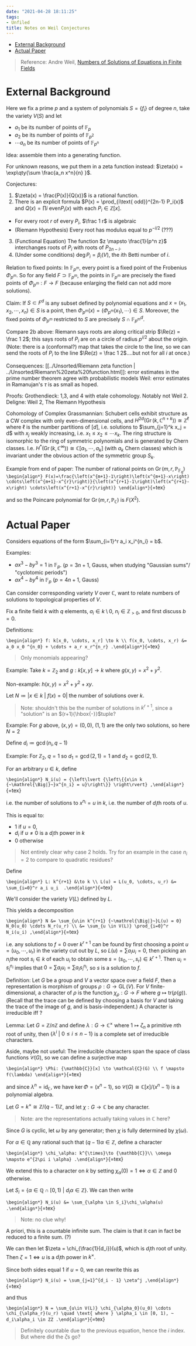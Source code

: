 ```yaml
---
date: "2021-04-28 18:11:25"
tags:
- Unfiled
title: Notes on Weil Conjectures
---
```


-   [External Background](#external-background)
-   [Actual Paper](#actual-paper)














> Reference: Andre Weil, [Numbers of Solutions of Equations in Finite Fields](https://projecteuclid.org/download/pdf_1/euclid.bams/1183513798)

# External Background

Here we fix a prime $p$ and a system of polynomials $S = \left\{{f_i}\right\}$ of degree $n$, take the variety $V(S)$ and let

-   $a_1$ be its number of points of ${\mathbb{F}}_p$
-   $a_2$ be its number of points of ${\mathbb{F}}_{p^2}$
-   $\cdots a_n$ be its number of points of ${\mathbb{F}}_{p^n}$

Idea: assemble them into a generating function.

For unknown reasons, we put them in a zeta function instead: $\zeta(x) = \exp\qty{\sum \frac{a_n x^n}{n} }$.

Conjectures:

1.  $\zeta(x) = \frac{P(x)}{Q(x)}$ is a rational function.
2.  There is an explicit formula $P(x) = \prod_{i\text{ odd}}^{2n-1} P_i(x)$ and $Q(x) = \prod{i\text{ even}}P_i(x)$ with each $P_i \in {\mathbb{Z}}[x]$.

-   For every root $r$ of every $P_i$, $\frac 1 r$ is algebraic
-   (Riemann Hypothesis) Every root has modulus equal to $p^{-i/2}$ (???)

3.  (Functional Equation) The function $z \mapsto \frac{1}{p^n z}$ interchanges roots of $P_i$ with roots of $P_{2n-i}$.
4.  (Under some conditions) $\deg P_i = \beta_i(V)$, the $i$th Betti number of $i$.

Relation to fixed points: In ${\mathbb{F}}_{p^m}$, every point is a fixed point of the Frobenius $\Phi_{p^m}$. So for any field $F \supset {\mathbb{F}}_{p^m}$, the points in ${\mathbb{F}}_{p^m}$ are precisely the fixed points of $\Phi_{p^m}: F\to F$ (because enlarging the field can not add more solutions).

Claim: If $S\subset F^d$ is any subset defined by polynomial equations and $x = (x_1, x_2, \cdots, x_n) \in S$ is a point, then $\Phi_{p^m}(x) = (\Phi_{p^m}(x_1), \cdots) \in S$. Moreover, the fixed points of $\Phi_{p^m}$ restricted to $S$ are precisely $S \cap{\mathbb{F}}_{p^m}^d$.

Compare 2b above: Riemann says roots are along critical strip $\Re(z) = \frac 1 2$; this says roots of $P_i$ are on a circle of radius $p^{i/2}$ about the origin. (Note: there is a (conformal?) map that takes the circle to the line, so we can send the roots of $P_i$ to the line $\Re(z) = \frac 1 2$....but not for all $i$ at once.)

Consequences: [[../Unsorted/Riemann zeta function | ../Unsorted/Riemann%20zeta%20function.html]]: error estimates in the prime number theorem agree with probabilistic models Weil: error estimates in Ramanujan's $\tau$ is as small as hoped.

Proofs: Grothendieck: 1,3, and 4 with etale cohomology. Notably not Weil 2. Deligne: Weil 2, The Riemann Hypothesis

Cohomology of Complex Grassmannian: Schubert cells exhibit structure as a CW complex with only even-dimensional cells, and $H^{2d}({\operatorname{Gr}}(k, {\mathbb{C}}^{n+k})) \cong {\mathbb{Z}}^\ell$ where $\ell$ is the number partitions of $[d]$, i.e. solutions to $\sum_{j=1}^k x_j = d$ with $x_j$ weakly increasing, i.e. $x_1 \leq x_2 \leq \cdots x_k$. The ring structure is isomorphic to the ring of symmetric polynomials and is generated by Chern classes. I.e. $H^*({\operatorname{Gr}}(k, {\mathbb{C}}^\infty)) \cong {\mathbb{C}}[a_1, \cdots, a_k]$ (with $a_k$ Chern classes) which is invariant under the obvious action of the symmetric group $S_k$.

Example from end of paper: The number of rational points on ${\operatorname{Gr}}(m, r, {\mathbb{P}}_{{\mathbb{F}}_q})$ `\begin{align*}
F(x)=\frac{\left(x^{m+1}-1\right)\left(x^{m+1}-x\right) \cdots\left(x^{m+1}-x^{r}\right)}{\left(x^{r+1}-1\right)\left(x^{r+1}-x\right) \cdots\left(x^{r+1}-x^{r}\right)}
\end{align*}`{=tex}

and so the Poincare polynomial for ${\operatorname{Gr}}(m, r, {\mathbb{P}}_{\mathbb{C}})$ is $F(X^2)$.

# Actual Paper

Considers equations of the form $\sum_{i=1}^r a_i x_i^{n_i} = b$.

Examples:

-   $ax^3-by^3 = 1$ in ${\mathbb{F}}_p$. ($p = 3n+1$, Gauss, when studying "Gaussian sums"/ "cyclotomic periods")
-   $ax^4 - by^4$ in ${\mathbb{F}}_p$ ($p = 4n+1$, Gauss)

Can consider corresponding variety $V$ over ${\mathbb{C}}$, want to relate numbers of solutions to topological properties of $V$.

Fix a finite field $k$ with $q$ elements, $a_i \in k\setminus 0$, $n_i\in {\mathbb{Z}}_{>0}$, and first discuss $b=0$.

Definitions:

`\begin{align*}
f: k[x_0, \cdots, x_r] \to k \\
f(x_0, \cdots, x_r) &= a_0 x_0 ^{n_0} + \cdots + a_r x_r^{n_r}
.\end{align*}`{=tex}

> Only monomials appearing?

Example: Take $k={\mathbb{Z}}_2$ and $g: k[x, y] \to k$ where $g(x, y) = x^2 + y^2$.

Non-example: $h(x,y) = x^2 + y^2 + xy$.

Let $N \coloneqq{\left\lvert {x\in k {~\mathrel{\Big|}~}f(x) =0} \right\rvert}$ the number of solutions over $k$.

> Note: shouldn't this be the number of solutions in $k^{r+1}$, since a "solution" is an $(r+1){\hbox{-}}$tuple?

Example: For $g$ above, $(x, y) = (0,0),~(1,1)$ are the only two solutions, so here $N = 2$

Define $d_i \coloneqq\gcd(n_i, q-1)$

Example: For ${\mathbb{Z}}_2$, $q=1$ so $d_1 = \gcd(2, 1) = 1$ and $d_2 = \gcd(2, 1)$.

For an arbitrary $u\in k$, define

`\begin{align*}
N_i(u) = {\left\lvert {\left\{{x\in k {~\mathrel{\Big|}~}x^{n_i} = u}\right\}} \right\rvert}
,\end{align*}`{=tex}

i.e. the number of solutions to $x^{n_i} = u$ in $k$, i.e. the number of $d_i$th roots of $u$.

This is equal to:

-   $1$ if $u = 0$,
-   $d_i$ if $u\neq 0$ is a $d_{i}$th power in $k$
-   $0$ otherwise

> Not entirely clear why case 2 holds. Try for an example in the case $n_i = 2$ to compare to quadratic residues?

Define

`\begin{align*}
L: k^{r+1} &\to k \\
L(u) = L(u_0, \cdots, u_r) &= \sum_{i=0}^r a_i u_i 
.\end{align*}`{=tex}

We'll consider the variety $V(L)$ defined by $L$.

This yields a decomposition

`\begin{align*}
N &= \sum_{u\in k^{r+1} {~\mathrel{\Big|}~}L(u) = 0} N_0(u_0) \cdots N_r(u_r) \\
&= \sum_{u \in V(L)} \prod_{i=0}^r N_i(u_i)
,\end{align*}`{=tex}

i.e. any solutions to $f = 0$ over $k^{r+1}$ can be found by first choosing a point $u = (u_0, \cdots, u_r)$ in the variety cut out by $L$, so $L(u) = \sum a_i u_i = 0$, then picking an $n_i$the root $s_i \in k$ of each $u_i$ to obtain some $s = (s_0, \cdots, s_r) \in k^{r+1}$. Then $u_i = s_i^{n_i}$ implies that $0 = \sum a_i u_i = \sum a_i s_i^{n_i}$, so $s$ is a solution to $f$.

Definition: Let $G$ be a group and $V$ a vector space over a field $F$, then a representation is morphism of groups $\rho: G \to \operatorname{GL}(V)$. For $V$ finite-dimensional, a character of $\rho$ is the function $\chi_\rho: G\to F$ where $g\mapsto {\mathrm{tr}}(\rho(g))$. (Recall that the trace can be defined by choosing a basis for $V$ and taking the trace of the image of $g$, and is basis-independent.) A character is irreducible iff ?

Lemma: Let $G = {\mathbb{Z}}/n{\mathbb{Z}}$ and define $\lambda: G \to {\mathbb{C}}^{\times}$ where $1 \mapsto \zeta_n$ a primitive $n$th root of unity, then $\left\{{\lambda^i {~\mathrel{\Big|}~}0\leq i \leq n-1}\right\}$ is a complete set of irreducible characters.

Aside, maybe not useful: The irreducible characters span the space of class functions $\mathcal{C}(G)$, so we can define a surjective map

`\begin{align*}
\Phi: {\mathbb{C}}[x] \to \mathcal{C}(G) \\
f \mapsto f(\lambda)
\end{align*}`{=tex}

and since $\lambda^n = \operatorname{id}_{\mathbb{C}}$, we have $\ker \Phi = (x^n - 1)$, so $\mathcal{C}(G) \cong {\mathbb{C}}[x]/(x^n-1)$ is a polynomial algebra.

Let $G = k^{\times}\cong {\mathbb{Z}}/(q-1){\mathbb{Z}}$, and let $\chi: G \to {\mathbb{C}}$ be any character.

> Note: are the representations actually taking values in ${\mathbb{C}}$ here?

Since $G$ is cyclic, let $\omega$ by any generator; then $\chi$ is fully determined by $\chi(\omega)$.

For $\alpha \in {\mathbb{Q}}$ any rational such that $(q-1)\alpha \in {\mathbb{Z}}$, define a character

`\begin{align*}
\chi_\alpha: k^{\times}\to {\mathbb{C}}\\
\omega \mapsto e^{2\pi i \alpha}
.\end{align*}`{=tex}

We extend this to a character on $k$ by setting $\chi_\alpha(0) = 1 \iff \alpha\in {\mathbb{Z}}$ and $0$ otherwise.

Let $S_i = \left\{{\alpha \in {\mathbb{Q}}\cap[0, 1) {~\mathrel{\Big|}~}d_i \alpha \in {\mathbb{Z}}}\right\}$. We can then write

`\begin{align*}
N_i(u) &= \sum_{\alpha \in S_i}\chi_\alpha(u)
.\end{align*}`{=tex}

> Note: no clue why!

A priori, this is a countable infinite sum. The claim is that it can in fact be reduced to a finite sum. (?)

We can then let $\zeta = \chi_{\frac{1}{d_i}}(u)$, which is $d_i$th root of unity. Then $\zeta = 1 \iff u$ is a $d_i$th power in $k^{\times}$.

Since both sides equal 1 if $u=0$, we can rewrite this as

`\begin{align*}
N_i(u) = \sum_{j=1}^{d_i - 1} \zeta^j
,\end{align*}`{=tex}

and thus

`\begin{align*}
N = \sum_{u\in V(L)} \chi_{\alpha_0}(u_0) \cdots \chi_{\alpha_r}(u_r) \quad \text{ where } \alpha_i \in [0, 1), ~ d_i\alpha_i \in ZZ
.\end{align*}`{=tex}

> Definitely countable due to the previous equation, hence the $i$ index. But where did the $\zeta$s go?
